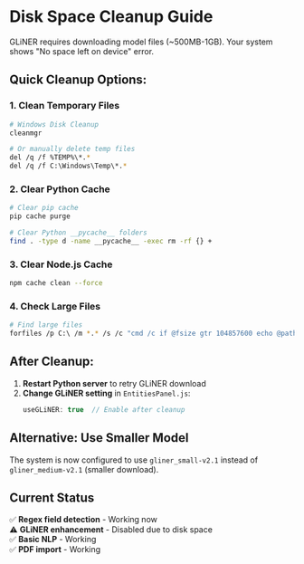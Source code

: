 # Disk Space Cleanup Guide

GLiNER requires downloading model files (~500MB-1GB). Your system shows "No space left on device" error.

## Quick Cleanup Options:

### 1. **Clean Temporary Files**
```bash
# Windows Disk Cleanup
cleanmgr

# Or manually delete temp files
del /q /f %TEMP%\*.*
del /q /f C:\Windows\Temp\*.*
```

### 2. **Clear Python Cache**
```bash
# Clear pip cache
pip cache purge

# Clear Python __pycache__ folders
find . -type d -name __pycache__ -exec rm -rf {} +
```

### 3. **Clear Node.js Cache**
```bash
npm cache clean --force
```

### 4. **Check Large Files**
```bash
# Find large files
forfiles /p C:\ /m *.* /s /c "cmd /c if @fsize gtr 104857600 echo @path @fsize"
```

## After Cleanup:

1. **Restart Python server** to retry GLiNER download
2. **Change GLiNER setting** in `EntitiesPanel.js`:
   ```javascript
   useGLiNER: true  // Enable after cleanup
   ```

## Alternative: Use Smaller Model

The system is now configured to use `gliner_small-v2.1` instead of `gliner_medium-v2.1` (smaller download).

## Current Status

✅ **Regex field detection** - Working now  
⚠️ **GLiNER enhancement** - Disabled due to disk space  
✅ **Basic NLP** - Working  
✅ **PDF import** - Working  
